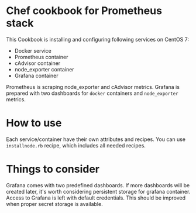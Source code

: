 # Chef cookbook for Prometheus stack
This Cookbook is installing and configuring following services on CentOS 7:
- Docker service
- Prometheus container
- cAdvisor container
- node_exporter container
- Grafana container

Prometheus is scraping node_exporter and cAdvisor metrics.
Grafana is prepared with two dashboards for `docker` containers and `node_exporter` metrics. 

# How to use
Each service/container have their own attributes and recipes. 
You can use `installnode.rb` recipe, which includes all needed recipes.

# Things to consider
Grafana comes with two predefined dashboards. If more dashboards will be created later, it's worth considering persistent storage for grafana container.
Access to Grafana is left with default credentials. This should be improved when proper secret storage is available.
